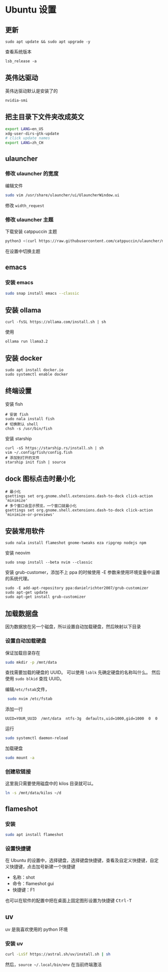 # Ubuntu 设置

## 更新

```shell
sudo apt update && sudo apt upgrade -y
```

查看系统版本

```shell
lsb_release -a
```

## 英伟达驱动

英伟达驱动默认是安装了的

```shell
nvidia-smi
```

## 把主目录下文件夹改成英文

```bash
export LANG=en_US
xdg-user-dirs-gtk-update
# click update names
export LANG=zh_CH
```

## ulauncher

### 修改 ulauncher 的宽度

编辑文件

```bash
sudo vim /usr/share/ulauncher/ui/UlauncherWindow.ui
```

修改 `width_request`

### 修改 ulauncher 主题

下载安装 catppuccin 主题

```bash
python3 <(curl https://raw.githubusercontent.com/catppuccin/ulauncher/main/install.py -fsSL)
```

在设置中切换主题


## emacs

### 安装 emacs

```bash
sudo snap install emacs --classic
```

## 安装 ollama

```shell
curl -fsSL https://ollama.com/install.sh | sh
```

使用

```shell
ollama run llama3.2
```

## 安装 docker

```shell
sudo apt install docker.io
sudo systemctl enable docker
```

## 终端设置

安装 fish

```shell
# 安装 fish
sudo nala install fish
# 切换默认 shell
chsh -s /usr/bin/fish
```

安装 starship

```shell
curl -sS https://starship.rs/install.sh | sh
vim ~/.config/fish/config.fish
# 添加到打开的文件
starship init fish | source
```

## dock 图标点击时最小化

```shell
# 最小化
gsettings set org.gnome.shell.extensions.dash-to-dock click-action 'minimize'
# 多个窗口会显示预览，一个窗口就最小化
gsettings set org.gnome.shell.extensions.dash-to-dock click-action 'minimize-or-previews'
```

## 安装常用软件

```shell
sudo nala install flameshot gnome-tweaks eza ripgrep nodejs npm
```

安装 neovim

```shell
sudo snap install --beta nvim --classic
```

安装 grub-customer，添加不上 ppa 的时候使用 -E 参数来使用环境变量中设置的系统代理。

```shell
sudo -E add-apt-repository ppa:danielrichter2007/grub-customizer
sudo apt-get update
sudo apt-get install grub-customizer
```


## 加载数据盘

因为数据放在另一个磁盘，所以设置自动加载硬盘，然后映射以下目录

### 设置自动加载硬盘

保证加载目录存在

```bash
sudo mkdir -p /mnt/data
```

查找需要加载的硬盘的 UUID。
可以使用 `lsblk` 先确定硬盘的名称叫什么。
然后使用 `sudo blkid` 查找 UUID。

编辑`/etc/fstab`文件，

```bash
 sudo nvim /etc/fstab
```

添加一行

```
UUID=YOUR_UUID  /mnt/data  ntfs-3g  defaults,uid=1000,gid=1000  0  0
```

运行

```bash
sudo systemctl daemon-reload
```

加载硬盘

```bash
sudo mount -a
```

### 创建软链接 


这里我只需要使用磁盘中的 kilos 目录就可以。

```bash
ln -s /mnt/data/kilos ~/d
```

## flameshot

### 安装

```bash
sudo apt install flameshot
```

### 设置快捷键

在 Ubuntu 的设置中，选择键盘，选择键盘快捷键，查看及自定义快捷键，自定义快捷键，点击加号新建一个快捷键

- 名称：shot
- 命令：flameshot gui
- 快捷键：F1

也可以在软件的配置中把在桌面上固定图形设置为快捷键 <kbd>Ctrl-T</kbd>

## uv

uv 是我喜欢使用的 python 环境

### 安装 uv

```bash
curl -LsSf https://astral.sh/uv/install.sh | sh
```

然后，`source ~/.local/bin/env` 在当前终端激活
